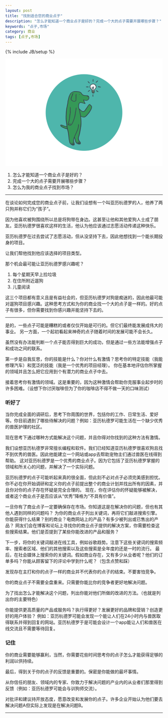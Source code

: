 ```yaml
---
layout: post
title: "找到适合您的商业点子"
description: "怎么才能知道一个商业点子是好的？完成一个大的点子需要开展哪些步骤？"
keywords: "点子,市场"
category: 商业
tags: [点子,市场]
---
```

{% include JB/setup %}

<img src="/resources/primer/idea2-cover.svg" class="img-responsive"/>

1. 怎么才能知道一个商业点子是好的？
2. 完成一个大的点子需要开展哪些步骤？
3. 怎么为我的商业点子找到市场？

<hr/>
在谈论如何完成您的商业点子前，让我们设想有一个叫亚历杭德罗的人，他养了两只狗并称它们为“孩子”。

因为他喜欢被狗围绕所以总是将狗带在身边。这甚至让他和其他爱狗人士成了朋友。亚历杭德罗很喜欢这样的生活，他认为他应该通过志愿活动传递这种快乐。

亚历杭德罗在过去尝试了志愿活动，但从没坚持下去，因此他想找到一个能长期投身的项目。

让我们帮他找到他应该选择的项目类型。

那个机会最可能让亚历杭德罗感兴趣呢？

1. 每个星期天早上捡垃圾
2. 在住所附近遛狗
3. 儿童阅读

这三个项目都有意义且是有益社会的，但亚历杭德罗对狗是痴迷的，因此他最可能对遛狗项目感兴趣。这种思考方式和为你的商业找一个大的点子是一样的。好的点子有很多，但你需要找到你感兴趣并能坚持下去的。

<hr/>

是的，一些点子可能是糟糕的或者仅仅开始是可行的。但它们最终能发展成伟大的事业。 另一方面，一个起初看起来神奇的点子随着时间的发展可能不会长久。

虽然没有办法能判断一个点子能否得到巨大的成功，但是通过一些方法能增强点子和成功之间的联系。

第一步是自我反思，你的技能是什么？你对什么有激情？思考你的特定技能（我能修理汽车）和宽泛的技能（我是一个优秀的项目经理）。 你在基本地评估你所掌握的领域并且怎么把它应用到个有潜力的商业点子中去。

接着思考你有激情的领域。这是重要的，因为这种激情会帮助你克服事业起步时的许多困难。（设想下你讨厌咖啡但为了你的咖啡店不得不做一天的口味测试）

### 听好了
当你完成全面的调研后，思考下你周围的世界，包括你的工作、日常生活、爱好等。你目前遇到了哪些待解决的问题？例如：亚历杭德罗可能生活在一个缺少优秀的兽医护理的社区。

现在思考下通过哪种方式能解决这个问题，并且你得对你找到的这种方法有激情。

我们设想亚历杭德罗非常擅长编程和软件。我们已经知道亚历杭德罗很喜欢狗且找不到优秀的兽医。因此他能建立一个网站或app去帮助宠物主们通过兽医在线得到帮助。 这对亚历杭德罗是一个优秀的商业点子。因为它包括了亚历杭德罗掌握的领域和所关心的问题，并解决了一个实际问题。

亚历杭德罗的点子可能听起来真的很全面，但此刻不必对点子必须完美感到担忧。 你不必在你开始调研和定义你的点子前提出整个的商业计划并找出所有的因素，并且你对你的点子存在怀疑是完全合理的。 现在，你在评估你的怀疑能够被解决，或者这个商业点子是否应该从“优秀”降格为“不具有价值”。

一旦你有了商业点子一定要确保存在市场。你知道这是在解决你的问题，但也有其他人遇到同样的问题吗？ 为你的商业点子列出关键词，再将它们敲进搜索引擎。你能获得什么结果？别的商业？电商网站上的产品？有多少被列出或已售出的产品？ 网友们会在博客和论坛上寻找你的商业点子提供的解决方案，你需要检查这些搜索结果。他们是否提到了某些你能改进的产品和服务？

下一步，将你的关键词敲进在线工具，例如谷歌趋势。注意下这些关键词的搜索频率、搜索者区域、他们的其他搜索以及这些搜索是全年度的还是一时的流行。 最后，在社会媒体上搜索你的关键词。假如商业存在，又有多少从业者呢？他们的订单多吗？你能从顾客留下的评论中学到什么呢？（包含点赞和踩） 

发现存在主打和你的点子一样的商业并不代表你的点子的结束。不要害怕竞争。

你的商业点子不需要全盘重来。只需要你能比你的竞争者更好地解决问题。 

为了找出怎么才能解决这个问题，列出你能对他们所做的改进的方法。（也就是列出你的主要特色） 

你能提供更高质量的产品或服务吗？执行得更好？发展更好的品牌和营销？创造更好的用户体验？ 例如：亚历杭德罗可能会发现一个能让人们在24小时内与兽医取得联系并得到回复的网站。亚历杭德罗于是可能会设计一个app能让人们和兽医在线交流且不需要等待回复。

### 记住
你的商业需要能够赢利，当然，你需要花些时间思考你的点子怎么才能获得足够的利润以供持续。

最后，得到关于你的点子的反馈是重要的。保密是你能做的最坏事情。 

从你信任的朋友、领域内的专家、你致力于解决问题的产业内的从业者们那里得到反馈（例如：亚历杭德罗可能会与训狗师交流）。 

对批评和建议持开放态度，愿意改变和发展你的点子。许多企业开始认为他们要去解决问题A但实际上发现是在解决问题B。

<hr/>
